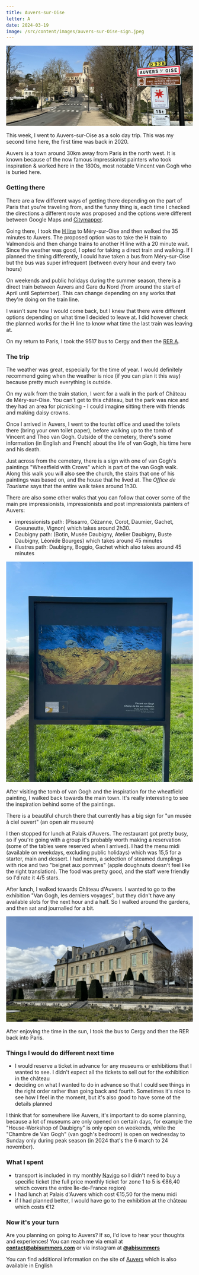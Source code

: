```yaml
---
title: Auvers-sur-Oise
letter: A
date: 2024-03-19
image: /src/content/images/auvers-sur-Oise-sign.jpeg
---
```


![Welcome to Auvers-sur-Oise sign](../images/auvers-sur-Oise-sign.jpeg)

This week, I went to Auvers-sur-Oise as a solo day trip. This was my second time here, the first time was back in 2020.

Auvers is a town around 30km away from Paris in the north west. It is known because of the now famous impressionist painters who took inspiration & worked here in the 1800s, most notable Vincent van Gogh who is buried here.

### Getting there

There are a few different ways of getting there depending on the part of Paris that you're traveling from, and the funny thing is, each time I checked the directions a different route was proposed and the options were different between Google Maps and [Citymapper](https://citymapper.com).

Going there, I took the [H line](https://www.transilien.com/fr/page-lignes/ligne-h) to Méry-sur-Oise and then walked the 35 minutes to Auvers. The proposed option was to take the H train to Valmondois and then change trains to another H line with a 20 minute wait. Since the weather was good, I opted for taking a direct train and walking. If I planned the timing differently, I could have taken a bus from Méry-sur-Oise but the bus was super infrequent (between every hour and every two hours)

On weekends and public holidays during the summer season, there is a direct train between Auvers and Gare du Nord (from around the start of April until September). This can change depending on any works that they're doing on the train line.

I wasn't sure how I would come back, but I knew that there were different options depending on what time I decided to leave at. I did however check the planned works for the H line to know what time the last train was leaving at.

On my return to Paris, I took the 9517 bus to Cergy and then the [RER A](https://www.transilien.com/fr/page-lignes/ligne-a).

### The trip

The weather was great, especially for the time of year. I would definitely recommend going when the weather is nice (if you can plan it this way) because pretty much everything is outside.

On my walk from the train station, I went for a walk in the park of Château de Méry-sur-Oise. You can't get to this château, but the park was nice and they had an area for picnicking - I could imagine sitting there with friends and making daisy crowns.

Once I arrived in Auvers, I went to the tourist office and used the toilets there (bring your own toilet paper), before walking up to the tomb of Vincent and Theo van Gogh. Outside of the cemetery, there's some information (in English and French) about the life of van Gogh, his time here and his death.

Just across from the cemetery, there is a sign with one of van Gogh's paintings "Wheatfield with Crows" which is part of the van Gogh walk. Along this walk you will also see the church, the stairs that one of his paintings was based on, and the house that he lived at. The _Office de Tourisme_ says that the entire walk takes around 1h30.

There are also some other walks that you can follow that cover some of the main pre impressionists, impressionists and post impressionists painters of Auvers:

- impressionists path: (Pissarro, Cézanne, Corot, Daumier, Gachet, Goeuneutte, Vignon) which takes around 2h30.
- Daubigny path: (Botin, Musée Daubigny, Atelier Daubigny, Buste Daubigny, Léonide Bourges) which takes around 45 minutes
- illustres path: Daubigny, Boggio, Gachet which also takes around 45 minutes

![Vincent Van Gogh wheatfield with crows painting](../images/vincent-van-gogh-champ.jpeg)

After visiting the tomb of van Gogh and the inspiration for the wheatfield painting, I walked back towards the main town. It's really interesting to see the inspiration behind some of the paintings.

There is a beautiful church there that currently has a big sign for "un musée à ciel ouvert" (an open air museum)

I then stopped for lunch at Palais d'Auvers. The restaurant got pretty busy, so if you're going with a group it's probably worth making a reservation (some of the tables were reserved when I arrived). I had the menu midi (available on weekdays, excluding public holidays) which was 15,5 for a starter, main and dessert. I had nems, a selection of steamed dumplings with rice and two "beignet aux pommes" (apple doughnuts doesn't feel like the right translation). The food was pretty good, and the staff were friendly so I'd rate it 4/5 stars.

After lunch, I walked towards Château d'Auvers. I wanted to go to the exhibition "Van Gogh, les derniers voyages", but they didn't have any available slots for the next hour and a half. So I walked around the gardens, and then sat and journalled for a bit.

![Château d'Auvers](../images/auvers-chateau.jpg)

After enjoying the time in the sun, I took the bus to Cergy and then the RER back into Paris.

### Things I would do different next time

- I would reserve a ticket in advance for any museums or exhibitions that I wanted to see. I didn't expect all the tickets to sell out for the exhibition in the château
- deciding on what I wanted to do in advance so that I could see things in the right order rather than going back and fourth. Sometimes it's nice to see how I feel in the moment, but it's also good to have some of the details planned

I think that for somewhere like Auvers, it's important to do some planning, because a lot of museums are only opened on certain days, for example the "House-Workshop of Daubigny" is only open on weekends, while the "Chambre de Van Gogh" (van gogh's bedroom) is open on wednesday to Sunday only during peak season (in 2024 that's the 6 march to 24 november).

### What I spent

- transport is included in my monthly [Navigo](https://www.iledefrance-mobilites.fr/titres-et-tarifs) so I didn't need to buy a specific ticket (the full price monthly ticket for zone 1 to 5 is €86,40 which covers the entire Île-de-France region)
- I had lunch at Palais d'Auvers which cost €15,50 for the menu midi
- if I had planned better, I would have go to the exhibition at the château which costs €12

### Now it's your turn

Are you planning on going to Auvers? If so, I'd love to hear your thoughts and experiences! You can reach me via email at **contact@abisummers.com** or via instagram at **[@abisummers](https://www.instagram.com/abisummers/)**

You can find additional information on the site of [Auvers](https://tourisme-auverssuroise.fr) which is also available in English

